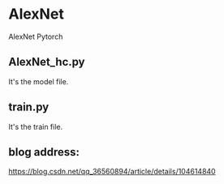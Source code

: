 # AlexNet
AlexNet Pytorch


## AlexNet_hc.py
It's the model file.


## train.py
It's the train file.


## blog address:
https://blog.csdn.net/qq_36560894/article/details/104614840
